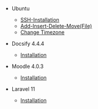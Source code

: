 - Ubuntu 

  - [SSH-Installation](docsify/_ubuntu/ssh.md)
  - [Add-Insert-Delete-Move(File)](docsify/_ubuntu/filing.md)
  - [Change Timezone](docsify/_ubuntu/timezone.md)

- Docsify 4.4.4

  - [Installation](docsify/docsify_installation.md)

- Moodle 4.0.3

  - [Installation](docsify/moodle_installation.md)

- Laravel 11

  - [Installation](docsify/laravel11_installation.md)
